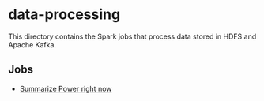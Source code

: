 # data-processing

This directory contains the Spark jobs that process data stored in HDFS and Apache Kafka.

## Jobs

- [Summarize Power right now](./summarize-power-right-now/)
